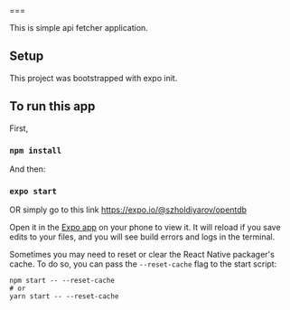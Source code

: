 ===

This is simple api fetcher application.

## Setup

This project was bootstrapped with expo init.

## To run this app

First,
### `npm install`

And then:

### `expo start`

OR simply go to this link https://expo.io/@szholdiyarov/opentdb

Open it in the [Expo app](https://expo.io) on your phone to view it. It will reload if you save edits to your files, and you will see build errors and logs in the terminal.

Sometimes you may need to reset or clear the React Native packager's cache. To do so, you can pass the `--reset-cache` flag to the start script:

```
npm start -- --reset-cache
# or
yarn start -- --reset-cache
```
